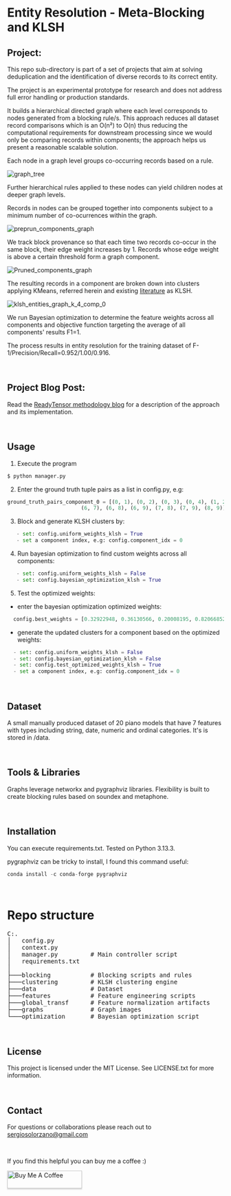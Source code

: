 # Entity Resolution - Meta-Blocking and KLSH

## Project:
This repo sub-directory is part of a set of projects that aim at solving deduplication and the identification of diverse records to its correct entity.

The project is an experimental prototype for research and does not address full error handling or production standards.

It builds a hierarchical directed graph where each level corresponds to nodes generated from a blocking rule/s. This approach reduces all dataset record comparisons which is an O(n²) to O(n) thus reducing the computational requirements for downstream processing since we would only be comparing records within components; the approach helps us present a reasonable scalable solution.

Each node in a graph level groups co-occurring records based on a rule.

![graph_tree](https://github.com/user-attachments/assets/0441a132-bbd2-4ea6-9dcb-880ef7c31b92)

Further hierarchical rules applied to these nodes can yield children nodes at deeper graph levels. 

Records in nodes can be grouped together into components subject to a minimum number of co-ocurrences within the graph.

![preprun_components_graph](https://github.com/user-attachments/assets/db4ebe32-50d0-4553-b5a1-ab76a256cb66)

We track block provenance so that each time two records co-occur in the same block, their edge weight increases by 1. Records whose edge weight is above a certain threshold form a graph component.

![Pruned_components_graph](https://github.com/user-attachments/assets/61b2c492-57ee-44dc-8f55-47acd16a7b29)

The resulting records in a component are broken down into clusters applying KMeans, referred herein and existing [literature](https://arxiv.org/pdf/1810.05497) as KLSH.

![klsh_entities_graph_k_4_comp_0](https://github.com/user-attachments/assets/d8266d8d-40a4-43aa-9baa-399f5306f957)

We run Bayesian optimization to determine the feature weights across all components and objective function targeting the average of all components' results F1=1.

The process results in entity resolution for the training dataset of F-1/Precision/Recall=0.952/1.00/0.916.

<p>&nbsp;</p>

## Project Blog Post:
Read the [ReadyTensor methodology blog]() for a description of the approach and its implementation.

<p>&nbsp;</p>

## Usage
1. Execute the program
```python
$ python manager.py
``` 
2. Enter the ground truth tuple pairs as a list in config.py, e.g:
```python
ground_truth_pairs_component_0 = [(0, 1), (0, 2), (0, 3), (0, 4), (1, 2), (1, 3), (1, 4), (2, 3), (2, 4), (3, 4),
                        (6, 7), (6, 8), (6, 9), (7, 8), (7, 9), (8, 9)]
```
3. Block and generate KLSH clusters by:
```python
   - set: config.uniform_weights_klsh = True
   - set a component index, e.g: config.component_idx = 0
```

4. Run bayesian optimization to find custom weights across all components:
```python
   - set: config.uniform_weights_klsh = False
   - set: config.bayesian_optimization_klsh = True
```

5. Test the optimized weights:
  - enter the bayesian optimization optimized weights:
```python
  config.best_weights = [0.32922948, 0.36130566, 0.20008195, 0.82066852, 0.44855293, 0.62657605, 0.36378109, 0.4405338, 0.2413675]
```
  - generate the updated clusters for a component based on the optimized weights:
```python
  - set: config.uniform_weights_klsh = False
  - set: config.bayesian_optimization_klsh = False
  - set: config.test_optimized_weights_klsh = True
  - set a component index, e.g: config.component_idx = 0
```

<p>&nbsp;</p>

## Dataset
A small manually produced dataset of 20 piano models that have 7 features with types including string, date, numeric and ordinal categories. It's is stored in /data.

<p>&nbsp;</p>

## Tools & Libraries
Graphs leverage networkx and pygraphviz libraries.
Flexibility is built to create blocking rules based on soundex and metaphone.

<p>&nbsp;</p>

## Installation
You can execute requirements.txt. Tested on Python 3.13.3.

pygraphviz can be tricky to install, I found this command useful:
```python
conda install -c conda-forge pygraphviz
```

<p>&nbsp;</p>

# Repo structure
<pre>
C:.
│   config.py          
│   context.py         
│   manager.py         # Main controller script  
│   requirements.txt   
│
├───blocking           # Blocking scripts and rules  
├───clustering         # KLSH clustering engine  
├───data               # Dataset  
├───features           # Feature engineering scripts  
├───global_transf      # Feature normalization artifacts  
├───graphs             # Graph images  
└───optimization       # Bayesian optimization script  
</pre>

<p>&nbsp;</p>

## License
This project is licensed under the MIT License. See LICENSE.txt for more information.

<p>&nbsp;</p>

## Contact
For questions or collaborations please reach out to sergiosolorzano@gmail.com

<p>&nbsp;</p>

If you find this helpful you can buy me a coffee :)

<a href="https://www.buymeacoffee.com/sergiosolorzano" target="_blank"><img src="https://www.buymeacoffee.com/assets/img/custom_images/orange_img.png" alt="Buy Me A Coffee" style="height: 41px !important;width: 174px !important;box-shadow: 0px 3px 2px 0px rgba(190, 190, 190, 0.5) !important;-webkit-box-shadow: 0px 3px 2px 0px rgba(190, 190, 190, 0.5) !important;" ></a>      
